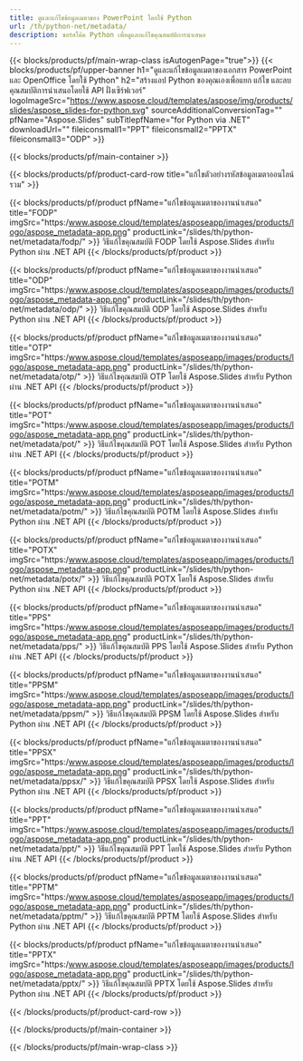 ```yaml
---
title: ดูและแก้ไขข้อมูลเมตาของ PowerPoint โดยใช้ Python
url: /th/python-net/metadata/
description: ซอร์สโค้ด Python เพื่อดูและแก้ไขคุณสมบัติการนำเสนอ
---
```


{{< blocks/products/pf/main-wrap-class isAutogenPage="true">}}
{{< blocks/products/pf/upper-banner h1="ดูและแก้ไขข้อมูลเมตาของเอกสาร PowerPoint และ OpenOffice โดยใช้ Python" h2="สร้างแอป Python ของคุณเองเพื่อแยก แก้ไข และลบคุณสมบัติการนำเสนอโดยใช้ API ฝั่งเซิร์ฟเวอร์" logoImageSrc="https://www.aspose.cloud/templates/aspose/img/products/slides/aspose_slides-for-python.svg" sourceAdditionalConversionTag="" pfName="Aspose.Slides" subTitlepfName="for Python via .NET" downloadUrl="" fileiconsmall1="PPT" fileiconsmall2="PPTX" fileiconsmall3="ODP" >}}

{{< blocks/products/pf/main-container >}}

{{< blocks/products/pf/product-card-row title="แก้ไขตัวอย่างรหัสข้อมูลเมตาออนไลน์รวม" >}}

{{< blocks/products/pf/product pfName="แก้ไขข้อมูลเมตาของงานนำเสนอ" title="FODP" imgSrc="https:/www.aspose.cloud/templates/asposeapp/images/products/logo/aspose_metadata-app.png" productLink="/slides/th/python-net/metadata/fodp/" >}}
วิธีแก้ไขคุณสมบัติ FODP โดยใช้ Aspose.Slides สำหรับ Python ผ่าน .NET API
{{< /blocks/products/pf/product >}}

{{< blocks/products/pf/product pfName="แก้ไขข้อมูลเมตาของงานนำเสนอ" title="ODP" imgSrc="https:/www.aspose.cloud/templates/asposeapp/images/products/logo/aspose_metadata-app.png" productLink="/slides/th/python-net/metadata/odp/" >}}
วิธีแก้ไขคุณสมบัติ ODP โดยใช้ Aspose.Slides สำหรับ Python ผ่าน .NET API
{{< /blocks/products/pf/product >}}

{{< blocks/products/pf/product pfName="แก้ไขข้อมูลเมตาของงานนำเสนอ" title="OTP" imgSrc="https:/www.aspose.cloud/templates/asposeapp/images/products/logo/aspose_metadata-app.png" productLink="/slides/th/python-net/metadata/otp/" >}}
วิธีแก้ไขคุณสมบัติ OTP โดยใช้ Aspose.Slides สำหรับ Python ผ่าน .NET API
{{< /blocks/products/pf/product >}}

{{< blocks/products/pf/product pfName="แก้ไขข้อมูลเมตาของงานนำเสนอ" title="POT" imgSrc="https:/www.aspose.cloud/templates/asposeapp/images/products/logo/aspose_metadata-app.png" productLink="/slides/th/python-net/metadata/pot/" >}}
วิธีแก้ไขคุณสมบัติ POT โดยใช้ Aspose.Slides สำหรับ Python ผ่าน .NET API
{{< /blocks/products/pf/product >}}

{{< blocks/products/pf/product pfName="แก้ไขข้อมูลเมตาของงานนำเสนอ" title="POTM" imgSrc="https:/www.aspose.cloud/templates/asposeapp/images/products/logo/aspose_metadata-app.png" productLink="/slides/th/python-net/metadata/potm/" >}}
วิธีแก้ไขคุณสมบัติ POTM โดยใช้ Aspose.Slides สำหรับ Python ผ่าน .NET API
{{< /blocks/products/pf/product >}}

{{< blocks/products/pf/product pfName="แก้ไขข้อมูลเมตาของงานนำเสนอ" title="POTX" imgSrc="https:/www.aspose.cloud/templates/asposeapp/images/products/logo/aspose_metadata-app.png" productLink="/slides/th/python-net/metadata/potx/" >}}
วิธีแก้ไขคุณสมบัติ POTX โดยใช้ Aspose.Slides สำหรับ Python ผ่าน .NET API
{{< /blocks/products/pf/product >}}

{{< blocks/products/pf/product pfName="แก้ไขข้อมูลเมตาของงานนำเสนอ" title="PPS" imgSrc="https:/www.aspose.cloud/templates/asposeapp/images/products/logo/aspose_metadata-app.png" productLink="/slides/th/python-net/metadata/pps/" >}}
วิธีแก้ไขคุณสมบัติ PPS โดยใช้ Aspose.Slides สำหรับ Python ผ่าน .NET API
{{< /blocks/products/pf/product >}}

{{< blocks/products/pf/product pfName="แก้ไขข้อมูลเมตาของงานนำเสนอ" title="PPSM" imgSrc="https:/www.aspose.cloud/templates/asposeapp/images/products/logo/aspose_metadata-app.png" productLink="/slides/th/python-net/metadata/ppsm/" >}}
วิธีแก้ไขคุณสมบัติ PPSM โดยใช้ Aspose.Slides สำหรับ Python ผ่าน .NET API
{{< /blocks/products/pf/product >}}

{{< blocks/products/pf/product pfName="แก้ไขข้อมูลเมตาของงานนำเสนอ" title="PPSX" imgSrc="https:/www.aspose.cloud/templates/asposeapp/images/products/logo/aspose_metadata-app.png" productLink="/slides/th/python-net/metadata/ppsx/" >}}
วิธีแก้ไขคุณสมบัติ PPSX โดยใช้ Aspose.Slides สำหรับ Python ผ่าน .NET API
{{< /blocks/products/pf/product >}}

{{< blocks/products/pf/product pfName="แก้ไขข้อมูลเมตาของงานนำเสนอ" title="PPT" imgSrc="https:/www.aspose.cloud/templates/asposeapp/images/products/logo/aspose_metadata-app.png" productLink="/slides/th/python-net/metadata/ppt/" >}}
วิธีแก้ไขคุณสมบัติ PPT โดยใช้ Aspose.Slides สำหรับ Python ผ่าน .NET API
{{< /blocks/products/pf/product >}}

{{< blocks/products/pf/product pfName="แก้ไขข้อมูลเมตาของงานนำเสนอ" title="PPTM" imgSrc="https:/www.aspose.cloud/templates/asposeapp/images/products/logo/aspose_metadata-app.png" productLink="/slides/th/python-net/metadata/pptm/" >}}
วิธีแก้ไขคุณสมบัติ PPTM โดยใช้ Aspose.Slides สำหรับ Python ผ่าน .NET API
{{< /blocks/products/pf/product >}}

{{< blocks/products/pf/product pfName="แก้ไขข้อมูลเมตาของงานนำเสนอ" title="PPTX" imgSrc="https:/www.aspose.cloud/templates/asposeapp/images/products/logo/aspose_metadata-app.png" productLink="/slides/th/python-net/metadata/pptx/" >}}
วิธีแก้ไขคุณสมบัติ PPTX โดยใช้ Aspose.Slides สำหรับ Python ผ่าน .NET API
{{< /blocks/products/pf/product >}}



{{< /blocks/products/pf/product-card-row >}}

{{< /blocks/products/pf/main-container >}}
    
{{< /blocks/products/pf/main-wrap-class >}}